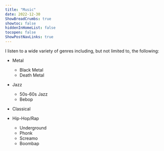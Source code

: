 ```yaml
---
title: "Music"
date: 2022-12-30
ShowBreadCrumbs: true 
showtoc: false 
hiddenInHomeList: false
tocopen: false
ShowPostNavLinks: true
---
```


I listen to a wide variety of genres including, but not limited to, the following:
- Metal
    - Black Metal
    - Death Metal
- Jazz
    - 50s-60s Jazz
    - Bebop
- Classical

- Hip-Hop/Rap
    - Underground
    - Phonk
    - Screamo
    - Boombap
